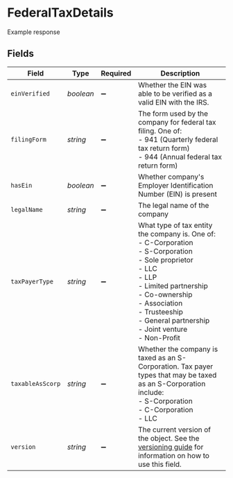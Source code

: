 # FederalTaxDetails

Example response


## Fields

| Field                                                                                                                                                                                                                             | Type                                                                                                                                                                                                                              | Required                                                                                                                                                                                                                          | Description                                                                                                                                                                                                                       |
| --------------------------------------------------------------------------------------------------------------------------------------------------------------------------------------------------------------------------------- | --------------------------------------------------------------------------------------------------------------------------------------------------------------------------------------------------------------------------------- | --------------------------------------------------------------------------------------------------------------------------------------------------------------------------------------------------------------------------------- | --------------------------------------------------------------------------------------------------------------------------------------------------------------------------------------------------------------------------------- |
| `einVerified`                                                                                                                                                                                                                     | *boolean*                                                                                                                                                                                                                         | :heavy_minus_sign:                                                                                                                                                                                                                | Whether the EIN was able to be verified as a valid EIN with the IRS.                                                                                                                                                              |
| `filingForm`                                                                                                                                                                                                                      | *string*                                                                                                                                                                                                                          | :heavy_minus_sign:                                                                                                                                                                                                                | The form used by the company for federal tax filing. One of:<br/>- 941 (Quarterly federal tax return form)<br/>- 944 (Annual federal tax return form)                                                                             |
| `hasEin`                                                                                                                                                                                                                          | *boolean*                                                                                                                                                                                                                         | :heavy_minus_sign:                                                                                                                                                                                                                | Whether company's Employer Identification Number (EIN) is present                                                                                                                                                                 |
| `legalName`                                                                                                                                                                                                                       | *string*                                                                                                                                                                                                                          | :heavy_minus_sign:                                                                                                                                                                                                                | The legal name of the company                                                                                                                                                                                                     |
| `taxPayerType`                                                                                                                                                                                                                    | *string*                                                                                                                                                                                                                          | :heavy_minus_sign:                                                                                                                                                                                                                | What type of tax entity the company is. One of:<br/>- C-Corporation<br/>- S-Corporation<br/>- Sole proprietor<br/>- LLC<br/>- LLP<br/>- Limited partnership<br/>- Co-ownership<br/>- Association<br/>- Trusteeship<br/>- General partnership<br/>- Joint venture<br/>- Non-Profit |
| `taxableAsScorp`                                                                                                                                                                                                                  | *string*                                                                                                                                                                                                                          | :heavy_minus_sign:                                                                                                                                                                                                                | Whether the company is taxed as an S-Corporation. Tax payer types that may be taxed as an S-Corporation include:<br/>- S-Corporation<br/>- C-Corporation<br/>- LLC                                                                |
| `version`                                                                                                                                                                                                                         | *string*                                                                                                                                                                                                                          | :heavy_minus_sign:                                                                                                                                                                                                                | The current version of the object. See the [versioning guide](https://docs.gusto.com/embedded-payroll/docs/idempotency) for information on how to use this field.                                                                 |